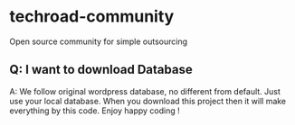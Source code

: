 # techroad-community
Open source community for simple outsourcing 

## Q: I want to download Database 
A: We follow original wordpress database, no different from default. Just use your local database. When you download this project then it will make everything by this code. Enjoy happy coding !

